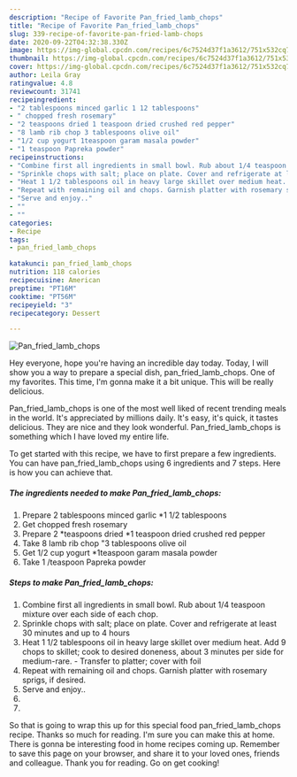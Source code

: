 ```yaml
---
description: "Recipe of Favorite Pan_fried_lamb_chops"
title: "Recipe of Favorite Pan_fried_lamb_chops"
slug: 339-recipe-of-favorite-pan-fried-lamb-chops
date: 2020-09-22T04:32:38.330Z
image: https://img-global.cpcdn.com/recipes/6c7524d37f1a3612/751x532cq70/pan_fried_lamb_chops-recipe-main-photo.jpg
thumbnail: https://img-global.cpcdn.com/recipes/6c7524d37f1a3612/751x532cq70/pan_fried_lamb_chops-recipe-main-photo.jpg
cover: https://img-global.cpcdn.com/recipes/6c7524d37f1a3612/751x532cq70/pan_fried_lamb_chops-recipe-main-photo.jpg
author: Leila Gray
ratingvalue: 4.8
reviewcount: 31741
recipeingredient:
- "2 tablespoons minced garlic 1 12 tablespoons"
- " chopped fresh rosemary"
- "2 teaspoons dried 1 teaspoon dried crushed red pepper"
- "8 lamb rib chop 3 tablespoons olive oil"
- "1/2 cup yogurt 1teaspoon garam masala powder"
- "1 teaspoon Papreka powder"
recipeinstructions:
- "Combine first all ingredients in small bowl. Rub about 1/4 teaspoon mixture over each side of each chop."
- "Sprinkle chops with salt; place on plate. Cover and refrigerate at least 30 minutes and up to 4 hours"
- "Heat 1 1/2 tablespoons oil in heavy large skillet over medium heat. Add 9 chops to skillet; cook to desired doneness, about 3 minutes per side for medium-rare.  Transfer to platter; cover with foil"
- "Repeat with remaining oil and chops. Garnish platter with rosemary sprigs, if desired."
- "Serve and enjoy.."
- ""
- ""
categories:
- Recipe
tags:
- pan_fried_lamb_chops

katakunci: pan_fried_lamb_chops 
nutrition: 118 calories
recipecuisine: American
preptime: "PT16M"
cooktime: "PT56M"
recipeyield: "3"
recipecategory: Dessert

---
```



![Pan_fried_lamb_chops](https://img-global.cpcdn.com/recipes/6c7524d37f1a3612/751x532cq70/pan_fried_lamb_chops-recipe-main-photo.jpg)

Hey everyone, hope you're having an incredible day today. Today, I will show you a way to prepare a special dish, pan_fried_lamb_chops. One of my favorites. This time, I'm gonna make it a bit unique. This will be really delicious.

Pan_fried_lamb_chops is one of the most well liked of recent trending meals in the world. It's appreciated by millions daily. It's easy, it's quick, it tastes delicious. They are nice and they look wonderful. Pan_fried_lamb_chops is something which I have loved my entire life.




To get started with this recipe, we have to first prepare a few ingredients. You can have pan_fried_lamb_chops using 6 ingredients and 7 steps. Here is how you can achieve that.

<!--inarticleads1-->

##### The ingredients needed to make Pan_fried_lamb_chops:

1. Prepare 2 tablespoons minced garlic *1 1/2 tablespoons
1. Get  chopped fresh rosemary
1. Prepare 2 *teaspoons dried *1 teaspoon dried crushed red pepper
1. Take 8 lamb rib chop &#34;3 tablespoons olive oil
1. Get 1/2 cup yogurt *1teaspoon garam masala powder
1. Take 1 /teaspoon Papreka powder




<!--inarticleads2-->

##### Steps to make Pan_fried_lamb_chops:

1. Combine first all ingredients in small bowl. Rub about 1/4 teaspoon mixture over each side of each chop.
1. Sprinkle chops with salt; place on plate. Cover and refrigerate at least 30 minutes and up to 4 hours
1. Heat 1 1/2 tablespoons oil in heavy large skillet over medium heat. Add 9 chops to skillet; cook to desired doneness, about 3 minutes per side for medium-rare. -  Transfer to platter; cover with foil
1. Repeat with remaining oil and chops. Garnish platter with rosemary sprigs, if desired.
1. Serve and enjoy..
1. 
1. 




So that is going to wrap this up for this special food pan_fried_lamb_chops recipe. Thanks so much for reading. I'm sure you can make this at home. There is gonna be interesting food in home recipes coming up. Remember to save this page on your browser, and share it to your loved ones, friends and colleague. Thank you for reading. Go on get cooking!
